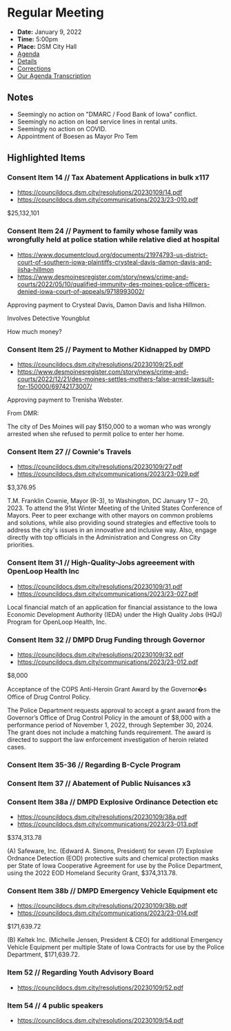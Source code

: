 # Regular Meeting

- **Date:** January 9, 2022
- **Time:** 5:00pm
- **Place:** DSM City Hall
- [Agenda](https://councildocs.dsm.city/agendas/ag20230109.pdf)
- [Details](https://www.dsm.city/citycouncil_detail_T60_R2315.php)
- [Corrections](https://councildocs.dsm.city/corrections/20230109%20cap.pdf)
- [Our Agenda Transcription](#/view/agenda~2023~transcription~01-09_RM)

## Notes

- Seemingly no action on "DMARC / Food Bank of Iowa" conflict.
- Seemingly no action on lead service lines in rental units.
- Seemingly no action on COVID.
- Appointment of Boesen as Mayor Pro Tem

## Highlighted Items

### Consent Item 14 // Tax Abatement Applications in bulk x117

- https://councildocs.dsm.city/resolutions/20230109/14.pdf
- https://councildocs.dsm.city/communications/2023/23-010.pdf

$25,132,101

### Consent Item 24 // Payment to family whose family was wrongfully held at police station while relative died at hospital

- https://www.documentcloud.org/documents/21974793-us-district-court-of-southern-iowa-plaintiffs-crysteal-davis-damon-davis-and-iisha-hillmon
- https://www.desmoinesregister.com/story/news/crime-and-courts/2022/05/10/qualified-immunity-des-moines-police-officers-denied-iowa-court-of-appeals/9718993002/

Approving payment to Crysteal Davis, Damon Davis and Iisha Hillmon.

Involves Detective Youngblut

How much money?

### Consent Item 25 // Payment to Mother Kidnapped by DMPD

- https://councildocs.dsm.city/resolutions/20230109/25.pdf
- https://www.desmoinesregister.com/story/news/crime-and-courts/2022/12/21/des-moines-settles-mothers-false-arrest-lawsuit-for-150000/69742173007/

Approving payment to Trenisha Webster.

From DMR:

The city of Des Moines will pay $150,000 to a woman who was wrongly arrested when she refused to permit police to enter her home.

### Consent Item 27 // Cownie's Travels

- https://councildocs.dsm.city/resolutions/20230109/27.pdf
- https://councildocs.dsm.city/communications/2023/23-029.pdf

$3,376.95

T.M. Franklin Cownie, Mayor (R-3), to Washington, DC January 17 – 20, 2023. To attend the 91st
Winter Meeting of the United States Conference of Mayors. Peer to peer exchange with other mayors
on common problems and solutions, while also providing sound strategies and effective tools to
address the city's issues in an innovative and inclusive way. Also, engage directly with top officials in
the Administration and Congress on City priorities.

### Consent Item 31 // High-Quality-Jobs agreeement with OpenLoop Health Inc

- https://councildocs.dsm.city/resolutions/20230109/31.pdf
- https://councildocs.dsm.city/communications/2023/23-027.pdf

Local financial match of an application for financial assistance to the Iowa Economic Development Authority (IEDA) under the High Quality Jobs (HQJ) Program for OpenLoop Health, Inc. 

### Consent Item 32 // DMPD Drug Funding through Governor

- https://councildocs.dsm.city/resolutions/20230109/32.pdf
- https://councildocs.dsm.city/communications/2023/23-012.pdf

$8,000

Acceptance of the COPS Anti-Heroin Grant Award by the Governor�s Office of Drug Control Policy. 

The Police Department requests approval to accept a grant award from the Governor’s Office of Drug
Control Policy in the amount of $8,000 with a performance period of November 1, 2022, through
September 30, 2024. The grant does not include a matching funds requirement. The award is directed
to support the law enforcement investigation of heroin related cases.

### Consent Item 35-36 // Regarding B-Cycle Program

### Consent Item 37 // Abatement of Public Nuisances x3

### Consent Item 38a // DMPD Explosive Ordinance Detection etc

- https://councildocs.dsm.city/resolutions/20230109/38a.pdf
- https://councildocs.dsm.city/communications/2023/23-013.pdf

$374,313.78

(A) Safeware, Inc. (Edward A. Simons, President) for seven (7) Explosive Ordnance Detection (EOD) protective suits and chemical protection masks per State of Iowa Cooperative Agreement for use by the Police Department, using the 2022 EOD Homeland Security Grant, $374,313.78. 

### Consent Item 38b // DMPD Emergency Vehicle Equipment etc

- https://councildocs.dsm.city/resolutions/20230109/38b.pdf
- https://councildocs.dsm.city/communications/2023/23-014.pdf

$171,639.72

(B) Keltek Inc. (Michelle Jensen, President & CEO) for additional Emergency Vehicle Equipment per multiple State of Iowa Contracts for use by the Police Department, $171,639.72. 

### Item 52 // Regarding Youth Advisory Board

- https://councildocs.dsm.city/resolutions/20230109/52.pdf

### Item 54 // 4 public speakers

- https://councildocs.dsm.city/resolutions/20230109/54.pdf


